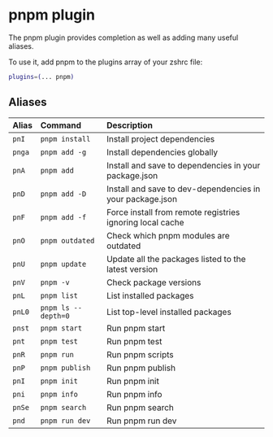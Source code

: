 # pnpm plugin

The pnpm plugin provides completion as well as adding many useful aliases.

To use it, add pnpm to the plugins array of your zshrc file:

```zsh
plugins=(... pnpm)
```

## Aliases

| Alias   | Command                        | Description                                                   |
|:------  |:-------------------------------|:--------------------------------------------------------------|
| `pnI`  | `pnpm install`                | Install project dependencies                                    |
| `pnga`  | `pnpm add -g`                | Install dependencies globally                                   |
| `pnA`  | `pnpm add `                   | Install and save to dependencies in your package.json           |
| `pnD`  | `pnpm add -D`                 | Install and save to dev-dependencies in your package.json       |
| `pnF`  | `pnpm add -f`                 | Force install from remote registries ignoring local cache       |
| `pnO`  | `pnpm outdated`               | Check which pnpm modules are outdated                           |
| `pnU`  | `pnpm update`                 | Update all the packages listed to the latest version            |
| `pnV`  | `pnpm -v`                     | Check package versions                                          |
| `pnL`  | `pnpm list`                   | List installed packages                                         |
| `pnL0` | `pnpm ls --depth=0`           | List top-level installed packages                               |
| `pnst` | `pnpm start`                  | Run pnpm start                                                  |
| `pnt`  | `pnpm test`                   | Run pnpm test                                                   |
| `pnR`  | `pnpm run`                    | Run pnpm scripts                                                |
| `pnP`  | `pnpm publish`                | Run pnpm publish                                                |
| `pnI`  | `pnpm init`                   | Run pnpm init                                                   |
| `pni`  | `pnpm info`                   | Run pnpm info                                                   |
| `pnSe` | `pnpm search`                 | Run pnpm search                                                 |
| `pnd` | `pnpm run dev`                | Run pnpm run dev                                                |
